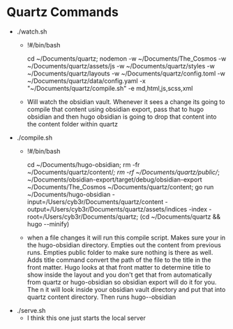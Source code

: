 # Quartz Commands

- ./watch.sh
     - !#/bin/bash

       cd  ~/Documents/quartz; nodemon -w ~/Documents/The_Cosmos -w ~/Documents/quartz/assets/js -w ~/Documents/quartz/styles -w ~/Documents/quartz/layouts -w ~/Documents/quartz/config.toml -w ~/Documents/quartz/data/config.yaml -x "~/Documents/quartz/compile.sh" -e md,html,js,scss,xml
    - Will watch the obsidian vault. Whenever it sees a change its going to compile that content using obsidian export, pass that to hugo obsidian and then hugo obsidian is going to drop that content into the content folder within quartz
- ./compile.sh
     - !#/bin/bash

       cd ~/Documents/hugo-obsidian; rm -fr ~/Documents/quartz/content/*; rm -rf ~/Documents/quartz/public/*; ~/Documents/obsidian-export/target/debug/obsidian-export ~/Documents/The_Cosmos ~/Documents/quartz/content; go run ~/Documents/hugo-obsidian -input=/Users/cyb3r/Documents/quartz/content -output=/Users/cyb3r/Documents/quartz/assets/indices -index -root=/Users/cyb3r/Documents/quartz; (cd ~/Documents/quartz && hugo --minify)
    - when a file changes it will run this compile script. Makes sure your in the hugo-obsidian directory. Empties out the content from previous runs. Empties public folder to make sure nothing is there as well. Adds title command convert the path of the file to the title in the front matter. Hugo looks at that front matter to determine title to show inside the layout and you don't get that from automatically from quartz or hugo-obsidian so obsidian export will do it for you. The n it will look inside your obsidian vault directory and put that into quartz content directory. Then runs hugo--obsidian 
- ./serve.sh
    - I think this one just starts the local server